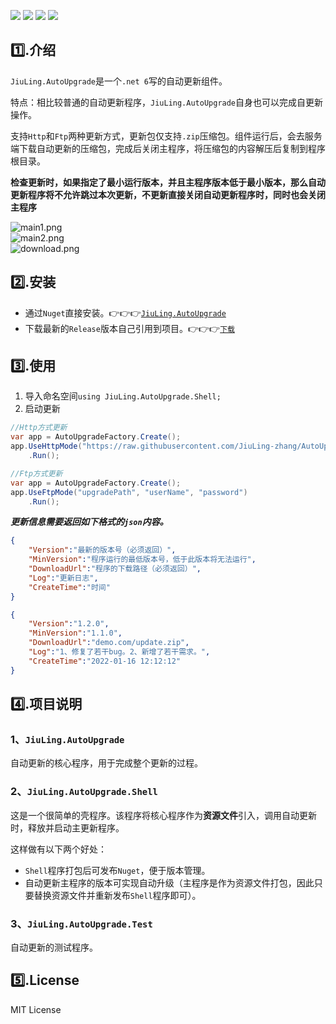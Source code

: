 ![](https://img.shields.io/github/license/JiuLing-zhang/JiuLing.AutoUpgrade)
![](https://img.shields.io/github/workflow/status/JiuLing-zhang/JiuLing.AutoUpgrade/Publish)
[![](https://img.shields.io/nuget/v/JiuLing.AutoUpgrade)](https://www.nuget.org/packages/JiuLing.AutoUpgrade)
[![](https://img.shields.io/github/v/release/JiuLing-zhang/JiuLing.AutoUpgrade)](https://github.com/JiuLing-zhang/JiuLing.AutoUpgrade/releases)  

## :one:.介绍
`JiuLing.AutoUpgrade`是一个`.net 6`写的自动更新组件。  

特点：相比较普通的自动更新程序，`JiuLing.AutoUpgrade`自身也可以完成自更新操作。

支持`Http`和`Ftp`两种更新方式，更新包仅支持`.zip`压缩包。组件运行后，会去服务端下载自动更新的压缩包，完成后关闭主程序，将压缩包的内容解压后复制到程序根目录。  

**检查更新时，如果指定了最小运行版本，并且主程序版本低于最小版本，那么自动更新程序将不允许跳过本次更新，不更新直接关闭自动更新程序时，同时也会关闭主程序**  

![main1.png](https://s2.loli.net/2022/01/21/CoOMVHLTvQAPu5X.png)  
![main2.png](https://s2.loli.net/2022/01/21/xC6jka4vGdgptTq.png)  
![download.png](https://s2.loli.net/2022/01/21/94nGMBNJpQUzYTR.png)  

## :two:.安装  
* 通过`Nuget`直接安装。👉👉👉[`JiuLing.AutoUpgrade`](https://www.nuget.org/packages/JiuLing.AutoUpgrade)  
* 下载最新的`Release`版本自己引用到项目。👉👉👉[`下载`](https://github.com/JiuLing-zhang/JiuLing.AutoUpgrade/releases)  

## :three:.使用  
1. 导入命名空间`using JiuLing.AutoUpgrade.Shell;`
2. 启动更新
```C#
//Http方式更新
var app = AutoUpgradeFactory.Create();
app.UseHttpMode("https://raw.githubusercontent.com/JiuLing-zhang/AutoUpgrade/main/test/AppInfo.json")
    .Run();

//Ftp方式更新
var app = AutoUpgradeFactory.Create();
app.UseFtpMode("upgradePath", "userName", "password")
    .Run();
```
***更新信息需要返回如下格式的`json`内容。***  
```json
{
    "Version":"最新的版本号（必须返回）",
    "MinVersion":"程序运行的最低版本号，低于此版本将无法运行",
    "DownloadUrl":"程序的下载路径（必须返回）",
    "Log":"更新日志",
    "CreateTime":"时间"
}
```
```json
{
    "Version":"1.2.0",
    "MinVersion":"1.1.0",
    "DownloadUrl":"demo.com/update.zip",
    "Log":"1、修复了若干bug。2、新增了若干需求。",
    "CreateTime":"2022-01-16 12:12:12"
}
```

## :four:.项目说明  
### 1、`JiuLing.AutoUpgrade`
自动更新的核心程序，用于完成整个更新的过程。

### 2、`JiuLing.AutoUpgrade.Shell`
这是一个很简单的壳程序。该程序将核心程序作为**资源文件**引入，调用自动更新时，释放并启动主更新程序。  

这样做有以下两个好处：
* `Shell`程序打包后可发布`Nuget`，便于版本管理。  
* 自动更新主程序的版本可实现自动升级（主程序是作为资源文件打包，因此只要替换资源文件并重新发布`Shell`程序即可）。  

### 3、`JiuLing.AutoUpgrade.Test`
自动更新的测试程序。

## :five:.License
MIT License